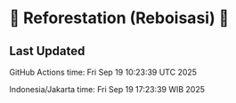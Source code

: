 
# 🌳 Reforestation (Reboisasi) 🌲

## Last Updated

GitHub Actions time: Fri Sep 19 10:23:39 UTC 2025

Indonesia/Jakarta time: Fri Sep 19 17:23:39 WIB 2025
